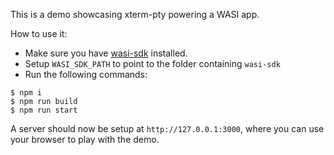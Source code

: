 This is a demo showcasing xterm-pty powering a WASI app.

How to use it:

* Make sure you have [wasi-sdk](https://github.com/WebAssembly/wasi-sdk) installed.
* Setup `WASI_SDK_PATH` to point to the folder containing `wasi-sdk`
* Run the following commands:

```
$ npm i
$ npm run build
$ npm run start
```

A server should now be setup at `http://127.0.0.1:3000`, where you can use your browser to play with the demo.
